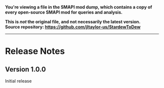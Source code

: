 **You're viewing a file in the SMAPI mod dump, which contains a copy of every open-source SMAPI mod
for queries and analysis.**

**This is _not_ the original file, and not necessarily the latest version.**  
**Source repository: https://github.com/jltaylor-us/StardewToDew**

----


# Release Notes

## Version 1.0.0

Initial release

